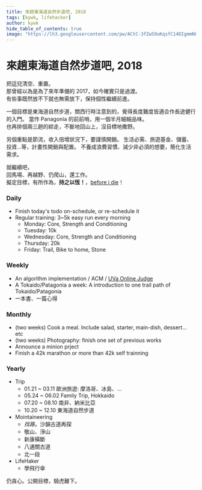 ```yaml
---
title: 來趟東海道自然步道吧, 2018
tags: [kywk, lifehacker]
author: kywk
hide_table_of_contents: true
image: "https://lh3.googleusercontent.com/pw/ACtC-3fZwS9uKqsfC14DIgmmNExkeS2Fxxs0omXZdPSv00OqJFxn8hq11-ZbtFi6iN3rg7hz_OfSoJDHTy8F5vXix4Pi7Jmh7sJGjlIYtQ9tF7tLMyWjVMQbqmUSLghnr7ylAzTAthYSRJ2Sz4BOGWAjdOD5dw=w800-no?authuser=0"
---
```


來趟東海道自然步道吧, 2018
======================

把這兒清空、重置。  
那曾經以為是為了來年準備的 2017，如今確實只是過渡。  
有些事既然放不下就也無需放下，保持個性繼續前進。  

一個目標是東海道自然步道，關西行時注意到的，覺得長度難度皆適合作長途健行的入門。
當作 Panagonia 的前前哨，用一個半月細細品味。  
也再排個兩三趟的綜走，不斷地回山上，沒目標地撒野。  

<!--truncate-->

另個重點是節流，收入倍增狀況下，要謹慎開銷。
生活必需、旅遊基金、儲蓄、投資…等，計畫性開銷與配置。
不養成浪費習慣、減少非必須的想要，簡化生活需求。

就繼續吧，  
回馬場、再越野、仍爬山，還工作。  
擬定目標，有所作為，__持之以恆！__，[before i die](http://goo.gl/393HY)！

### Daily ###

-   Finish today's todo on-schedule, or re-schedule it
-   Regular training: 3~5k easy run every morning
    -   Monday: Core, Strength and Conditioning
    -   Tuesday: 10k
    -   Wednesday: Core, Strength and Conditioning
    -   Thursday: 20k
    -   Friday: Trail, Bike to home, Stone

### Weekly ###

-   An algorithm implementation / ACM / [UVa Online Judge](http://goo.gl/hCQ1gS)
-   A Tokaido/Patagonia a week: A introduction to one trail path of Tokaido/Patagonia
-   一本書、一篇心得

### Monthly ###

-   (two weeks) Cook a meal. Include salad, starter, main-dish, dessert... etc
-   (two weeks) Photography: finish one set of previous works
-   Announce a minion prject
-   Finish a 42k marathon or more than 42k self trainning

### Yearly ###

-   Trip
    -   01.21 ~ 03.11 歐洲旅遊: 摩洛哥、冰島、...
    -   05.24 ~ 06.02 Family Trip, Hokkaido
    -   07.20 ~ 08.10 南非、納米比亞
    -   10.20 ~ 12.10 東海道自然步道
-   Mointaineering
    -   _找路_，沙韻古道再探
    -   敬山、淨山
    -   新康橫斷
    -   八通關古道
    -   北一段
-   LifeHaker
    -   學飛行傘

仍貪心。公開目標，騎虎難下。
